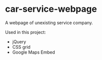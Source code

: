# car-service-webpage

A webpage of unexisting service company. 

Used in this project: 
- jQuery
- CSS grid
- Google Maps Embed
